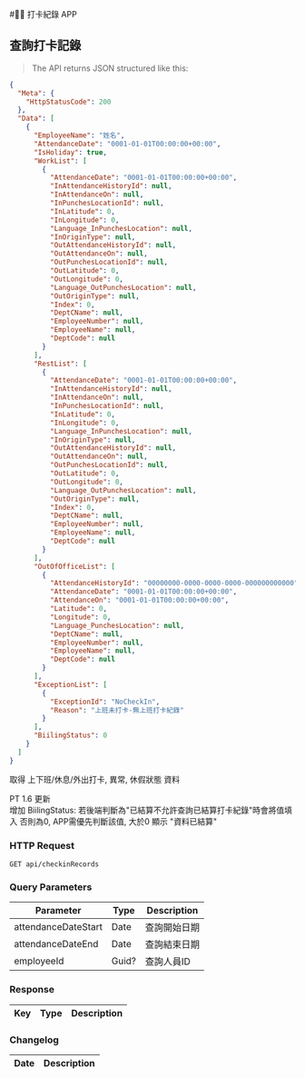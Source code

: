# 打卡紀錄 APP

## 查詢打卡記錄

> The API returns JSON structured like this:

```json
{
  "Meta": {
    "HttpStatusCode": 200
  },
  "Data": [
    {
      "EmployeeName": "姓名",
      "AttendanceDate": "0001-01-01T00:00:00+00:00",
      "IsHoliday": true,
      "WorkList": [
        {
          "AttendanceDate": "0001-01-01T00:00:00+00:00",
          "InAttendanceHistoryId": null,
          "InAttendanceOn": null,
          "InPunchesLocationId": null,
          "InLatitude": 0,
          "InLongitude": 0,
          "Language_InPunchesLocation": null,
          "InOriginType": null,
          "OutAttendanceHistoryId": null,
          "OutAttendanceOn": null,
          "OutPunchesLocationId": null,
          "OutLatitude": 0,
          "OutLongitude": 0,
          "Language_OutPunchesLocation": null,
          "OutOriginType": null,
          "Index": 0,
          "DeptCName": null,
          "EmployeeNumber": null,
          "EmployeeName": null,
          "DeptCode": null
        }
      ],
      "RestList": [
        {
          "AttendanceDate": "0001-01-01T00:00:00+00:00",
          "InAttendanceHistoryId": null,
          "InAttendanceOn": null,
          "InPunchesLocationId": null,
          "InLatitude": 0,
          "InLongitude": 0,
          "Language_InPunchesLocation": null,
          "InOriginType": null,
          "OutAttendanceHistoryId": null,
          "OutAttendanceOn": null,
          "OutPunchesLocationId": null,
          "OutLatitude": 0,
          "OutLongitude": 0,
          "Language_OutPunchesLocation": null,
          "OutOriginType": null,
          "Index": 0,
          "DeptCName": null,
          "EmployeeNumber": null,
          "EmployeeName": null,
          "DeptCode": null
        }
      ],
      "OutOfOfficeList": [
        {
          "AttendanceHistoryId": "00000000-0000-0000-0000-000000000000",
          "AttendanceDate": "0001-01-01T00:00:00+00:00",
          "AttendanceOn": "0001-01-01T00:00:00+00:00",
          "Latitude": 0,
          "Longitude": 0,
          "Language_PunchesLocation": null,
          "DeptCName": null,
          "EmployeeNumber": null,
          "EmployeeName": null,
          "DeptCode": null
        }
      ],
      "ExceptionList": [
        {
          "ExceptionId": "NoCheckIn",
          "Reason": "上班未打卡-無上班打卡紀錄"
        }
      ],
      "BiilingStatus": 0
    }
  ]
}
```

取得 上下班/休息/外出打卡, 異常, 休假狀態 資料

<aside class="notice">
PT 1.6 更新<br>
增加 BiilingStatus: 若後端判斷為"已結算不允許查詢已結算打卡紀錄"時會將值填入 否則為0, APP需優先判斷該值, 大於0 顯示 "資料已結算"
</aside>

### HTTP Request

`GET api/checkinRecords`

### Query Parameters

Parameter | Type | Description
--------- | ---- | -----------
attendanceDateStart | Date | 查詢開始日期
attendanceDateEnd | Date | 查詢結束日期
employeeId | Guid? | 查詢人員ID

### Response
Key | Type | Description
--- | ---- | -----------

### Changelog

Date | Description
---- | -----------

